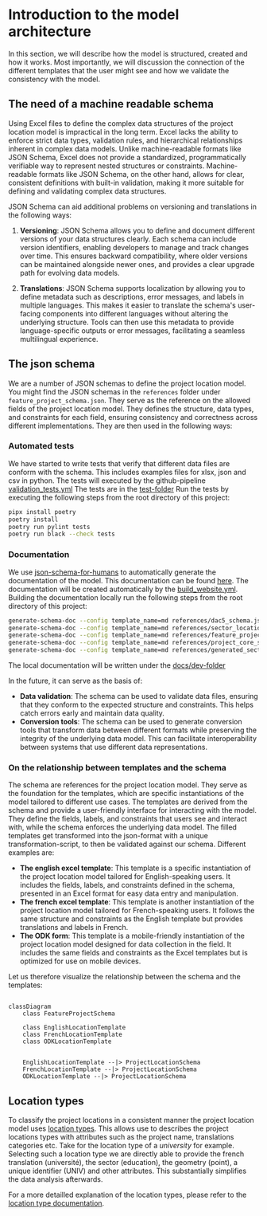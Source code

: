 # Introduction to the model architecture

In this section, we will describe how the model is structured, created and how it works. Most importantly, we will discussion the connection of the different templates that the user might see and how we validate the consistency with the model.

## The need of a machine readable schema

Using Excel files to define the complex data structures of the project location model is impractical in the long term. Excel lacks the ability to enforce strict data types, validation rules, and hierarchical relationships inherent in complex data models. Unlike machine-readable formats like JSON Schema, Excel does not provide a standardized, programmatically verifiable way to represent nested structures or constraints. Machine-readable formats like JSON Schema, on the other hand, allows for clear, consistent definitions with built-in validation, making it more suitable for defining and validating complex data structures.

JSON Schema can aid additional problems on versioning and translations in the following ways:

1. **Versioning**: JSON Schema allows you to define and document different versions of your data structures clearly. Each schema can include version identifiers, enabling developers to manage and track changes over time. This ensures backward compatibility, where older versions can be maintained alongside newer ones, and provides a clear upgrade path for evolving data models.

2. **Translations**: JSON Schema supports localization by allowing you to define metadata such as descriptions, error messages, and labels in multiple languages. This makes it easier to translate the schema's user-facing components into different languages without altering the underlying structure. Tools can then use this metadata to provide language-specific outputs or error messages, facilitating a seamless multilingual experience.

## The json schema

We are a number of JSON schemas to define the project location model. You might find the JSON schemas in the `references` folder under `feature_project_schema.json`. They serve as the reference on the allowed fields of the project location model. They defines the structure, data types, and constraints for each field, ensuring consistency and correctness across different implementations. They are then used in the following ways:

### **Automated tests** 
We have started to write tests that verify that different data files are conform with the schema. This includes examples files for xlsx, json and csv in python.
The tests will executed by the github-pipeline [validation_tests.yml](../../.github/workflows/validation_tests.yml)
The tests are in the [test-folder](../../tests)
Run the tests by executing the following steps from the root directory of this project:
```bash
pipx install poetry
poetry install
poetry run pylint tests
poetry run black --check tests
```
### **Documentation** 
We use [json-schema-for-humans](https://pypi.org/project/json-schema-for-humans/) to automatically generate the documentation of the model. This documentation can be found [here](feature_project_schema.md).
The documentation will be created automatically by the [build_website.yml](../../.github/workflows/build_website.yml).
Building the documentation locally run the following steps from the root directory of this project:
```bash
generate-schema-doc --config template_name=md references/dac5_schema.json docs/dev/
generate-schema-doc --config template_name=md references/sector_location_schema.json docs/dev/
generate-schema-doc --config template_name=md references/feature_project_schema.json docs/dev/
generate-schema-doc --config template_name=md references/project_core_schema.json docs/dev/
generate-schema-doc --config template_name=md references/generated_sector_location_schema.json docs/dev/
```
The local documentation will be written under the [docs/dev-folder](./)

In the future, it can serve as the basis of:

- **Data validation**: The schema can be used to validate data files, ensuring that they conform to the expected structure and constraints. This helps catch errors early and maintain data quality.
- **Conversion tools**: The schema can be used to generate conversion tools that transform data between different formats while preserving the integrity of the underlying data model. This can facilitate interoperability between systems that use different data representations.

### On the relationship between templates and the schema

The schema are references for the project location model. They serve as the foundation for the templates, which are specific instantiations of the model tailored to different use cases. The templates are derived from the schema and provide a user-friendly interface for interacting with the model. They define the fields, labels, and constraints that users see and interact with, while the schema enforces the underlying data model. The filled templates get transformed into the json-format with a unique transformation-script, to then be validated against our schema. Different examples are:

- **The english excel template**: This template is a specific instantiation of the project location model tailored for English-speaking users. It includes the fields, labels, and constraints defined in the schema, presented in an Excel format for easy data entry and manipulation.
- **The french excel template**: This template is another instantiation of the project location model tailored for French-speaking users. It follows the same structure and constraints as the English template but provides translations and labels in French.
- **The ODK form**: This template is a mobile-friendly instantiation of the project location model designed for data collection in the field. It includes the same fields and constraints as the Excel templates but is optimized for use on mobile devices.

Let us therefore visualize the relationship between the schema and the templates:

```mermaid

classDiagram
    class FeatureProjectSchema

    class EnglishLocationTemplate
    class FrenchLocationTemplate
    class ODKLocationTemplate


    EnglishLocationTemplate --|> ProjectLocationSchema
    FrenchLocationTemplate --|> ProjectLocationSchema
    ODKLocationTemplate --|> ProjectLocationSchema
```

## Location types

To classify the project locations in a consistent manner the project location model uses [location types](location_type.md). This allows use to describes the project locations types with attributes such as the project name, translations categories etc. Take for the location type of a *university* for example. Selecting such a location type we are directly able to provide the french translation (université), the sector (education), the geometry (point), a unique identifier (UNIV) and other attributes. This substantially simplifies the data analysis afterwards.

For a more detailled explanation of the location types, please refer to the [location type documentation](location_type.md).